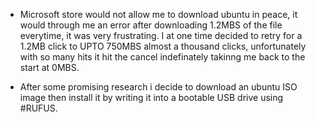 - Microsoft store would not allow me to download ubuntu in peace, it would through me an error after downloading 1.2MBS of the file everytime, it was very frustrating.
I at one time decided to retry for a 1.2MB click to UPTO 750MBS almost a thousand clicks, unfortunately with so many hits it hit the cancel indefinately takinng me back to the start at 0MBS.

- After some promising research i decide to download an ubuntu ISO image then install it by writing it into a bootable USB drive using #RUFUS.
